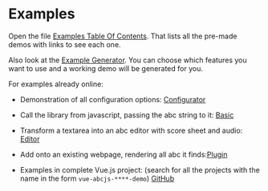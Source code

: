 # Examples

Open the file [Examples Table Of Contents](https://paulrosen.github.io/abcjs/examples/toc.html). That lists all the pre-made demos with links to see each one. 

Also look at the [Example Generator](example-generator.md). You can choose which features you want to use and a working demo will be generated for you.

For examples already online:

- Demonstration of all configuration options: [Configurator](https://configurator.abcjs.net)

- Call the library from javascript, passing the abc string to it: [Basic](https://abcjs.net/abcjs-basic.html)

- Transform a textarea into an abc editor with score sheet and audio: [Editor](https://abcjs.net/abcjs-editor.html)

- Add onto an existing webpage, rendering all abc it finds:[Plugin](https://abcjs.net/abcjs-plugin.html)

- Examples in complete Vue.js project: (search for all the projects with the name in the form `vue-abcjs-****-demo`)  [GitHub](https://github.com/paulrosen)
